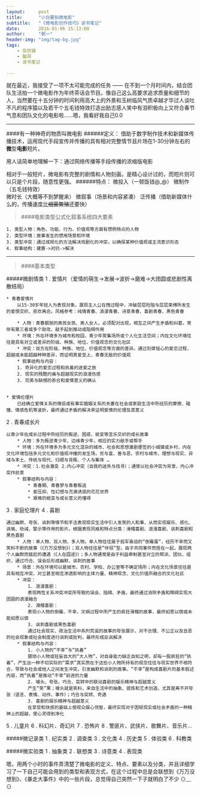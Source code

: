 ```yaml
---
layout:     post
title:      "小白要拍微电影"
subtitle:   "《微电影创作技巧》读书笔记"
date:       2016-01-06 15:13:00
author:     "粥一"
header-img: "img/tag-bg.jpg"
tags:
    - 杂货铺
    - 脑洞
    - 读书笔记
    
---
```


就在最近，我接受了一项不太可能完成的任务 —— 在不到一个月时间内，结合团队生活拍一个微电影作为年终茶话会节目。像自己这么高要求追求质量和细节的人，当然要在十五分钟的时间利用高大上的外景和玉树临风气质卓越才华过人谈吐不凡的程序猿以及若干个五毛钱特效打造出励志感人笑中有泪积极向上又符合春节气息和团队文化的电影啦……嗯，我看好我自己0.0

___

####有一种神奇的物质叫微电影
######定义：
借助于数字制作技术和新媒体传播技术，运用现代手段宣传并传播的具有相对完整情节且片场在1-30分钟左右的**微**型**电影**短片。

用人话简单地理解一下：通过网络传播等手段传播的浓缩版电影

相对于一般短片，微电影有完整的剧情和人物刻画，是精心设计过的，而短片则可以只是个片段，随意性更强。
######特点：
微投入（一顿饭钱@_@）
微制作（五毛钱特效）	
微时长（大概等不到梦醒来）
微叙事（场景和内容紧凑）
泛传播（借助新媒体什么的，传播速度比~~细菌繁殖~~还要快）

> ####电影类型公式化叙事系统四大要素

	1. 类型人物：角色、功能、行为、价值观等方面有惯例特点的人物
    2. 类型环境：故事发生的惯用场景和环境
    3. 类型冲突：通过成规化的方法解决戏剧化的冲突，以确保某种价值观或主流意识形态
    4. 叙事结构：建置->对抗->解决

___
> ####基本类型

#####微剧情类
1 . 爱情片（爱情的萌生->发展->波折->磨难->大团圆或悲剧性离散结局）

    * 青春爱情片
    	以15-30岁年轻人为表现对象，展现主人公在拽过程中，冲破层层险阻与层层束缚所发生的爱恨交织、悲欢离合。风格参考：纯情青春、浪漫青春、诗意青春、喜剧青春、黑色青春

        * 人物：青春靓丽的男孩女孩、男人女人，必须配对出现，相互之间产生矛盾和纠葛，常伴有第三者或多个助攻、敌手起到推动或阻碍作用
        * 环境：外在环境多为城市和校园，青少年聚集场所或个人化生活空间；内在文化环境往往是具有对立或差异的阶级、种族、地位、价值观念的文化社区
        * 冲突：双方在阶级、种族、地位、价值观念等方面的差异。通过刻骨铭心的爱恋过程，超越或未能超越种种差异，而证明真爱至上、青春无敌的价值观
        * 叙事结构与内容：
       	1. 奇异化的爱恋过程和执着的逐爱之旅
       	2. 现实的残酷灼痛与超越现实的浪漫伤感
       	3. 完美与缺憾的弥合和爱情意义的确认


    * 爱情伦理片
    	已经确立爱情关系的情侣或有事实婚姻关系的夫妻在社会或家庭生活中所经历的摩擦、碰撞、情感危机等波折，最终通过矛盾的解决来证明爱情的伦理及其意义

2 . 青春成长片

	以青少年在成长过程中所经历的叛逆、困惑、蜕变等苦乐交织的成长故事
    	* 人物：多为叛逆青少年、边缘青少年，相应的实力敌手或帮手
    	* 环境：外在环境多为多元文化混杂的城市、社会和思想激剧便签的小城镇或乡村，内在文化环境包括多元文化和价值观冲撞的发生场，贫与富、善与恶、农村与城市、理想与现实、异域与本土、传统与现代、归顺与背叛、个人与集体 …
    	* 冲突：1.社会激变	2.内心冲突（自我的迷失与找寻）；通常以社会冲突为背景，内心冲突作前景
    	* 叙事结构与内容：
    		* 青春期、青春梦与青春叛逃
    		* 爱压抑、性幻想与充满诱惑的花花世界
    		* 艰难的蜕变与成长意义的懂得
3 . 家庭伦理片
4 . 喜剧

	通过幽默、夸张、讽刺等情节和手法表现现实生活中引人发笑的人和事，从而实现娱乐、感化、讽喻、劝诫、警示等作用的影片。根据表现风格和特点分类：滑稽喜剧、浪漫喜剧、讽刺喜剧和黑色喜剧
    	* 人物：单人物、双人物、多人物。单人物往往属于孤军奋战的“倒霉蛋”，经历不幸而又笑料不断的故事（《万万没想到》）；双人物往往是“伴侣”型，由于共同事件而拴在一起，展现两个人幽默而尴尬的遭遇（《人在囧途》）；多人物通常是由于利益牵制甚至对立的帮派、团伙、组织，通过巧合、误会后形成幽默、讽刺的故事
    	* 场景：外在环境可以是城市、农村、学校、办公室等不确定场所；内在文化场景往往是具有相互冲突、对立甚至相互渗透影响的主体力量、精神观念、文化价值所融合的文化社区
    	* 冲突：
    		1. 浪漫喜剧：
    		表现两性关系冲突冲突所导致的误会、阻碍、矛盾，最终通过消除矛盾和障碍实现大团圆的浪漫融合
    		2. 滑稽喜剧：
    		表现小人物的倒霉、不幸、灾祸过程中所产生的疯狂滑稽的故事，最终如愿以偿或未能如愿以偿
    		3. 讽刺喜剧或黑色喜剧
    		通过社会现实、政治生活中系列荒诞的故事的夸张展示，对不合理、不公正以及丑恶的社会现象或社会制度进行讽刺或批判，最终形成反讽解决
    	* 叙事结构与内容：
    		1. 小人物的“不幸”与“执着”
    		猥琐小人物或狂妄自大的“大人物”，对自身能力缺乏自知之明，却有一股疯狂的“执着”，产生出一种不切实际的“需求”其实质在于这些小人物所持有的观念往往与现实世界不相符合，导致与社会或他人之间发生冲突，引发幽默和讽刺的故事。“不幸”是构成喜剧片的基本叙述内容，而“执着”是推动“不幸”前进的力量
    		2. 噱头、夸张、巧合、突转中的联动喜剧的娱乐精神与超越意义
    		产生“笑”果；噱头就是笑料，来自生活中的抽象、提炼和艺术创造，尤其是离不开夸张（语言、表情、动作、事件）；巧合与突转、奇遇
    		3. 喜剧的娱乐精神与超越意义
    		在享受和快感的基础上使观众娱心悦智，最终实现对于困顿现实或社会矛盾的一种精神上的超越，使心灵得到净化

5 . 儿童片
6 . 科幻片、奇幻片
7 . 恐怖片
8 . 警匪片、武侠片、歌舞片、音乐片…

#####微记录类
1 . 纪实类
2 . 调查类
3 . 文化类
4 . 历史类
5 . 体验类
6 . 科教类

#####微实验类
1 . 抽象类
2 . 联想类
3 . 诗意类
4 . 表现类


嗯，用两个小时的事件弄清楚了微电影的定义、特点、要素以及分类，并且详细学习了一下自己可能会用到的类型和表现方式，在这个过程中总是会联想到《万万没想到》、《暴走大事件》中的一些片段，总觉得自己突然一下子就明白了不少 ⊙﹏⊙